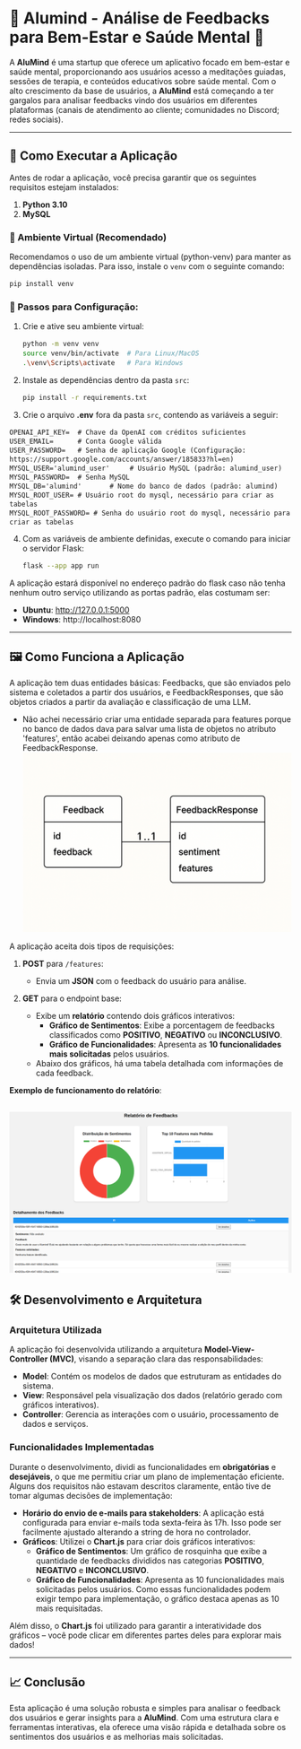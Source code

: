 # 🌟 Alumind - Análise de Feedbacks para Bem-Estar e Saúde Mental 🌟

A **AluMind** é uma startup que oferece um aplicativo focado em bem-estar e saúde mental, proporcionando aos usuários acesso a meditações guiadas, sessões de terapia, e conteúdos educativos sobre saúde mental. Com o alto crescimento da base de usuários, a **AluMind** está começando a ter gargalos para analisar feedbacks vindo dos usuários em diferentes plataformas (canais de atendimento ao cliente; comunidades no Discord; redes sociais).

---

## 🚀 Como Executar a Aplicação

Antes de rodar a aplicação, você precisa garantir que os seguintes requisitos estejam instalados:

1. **Python 3.10**
2. **MySQL**

### 🌱 Ambiente Virtual (Recomendado)
Recomendamos o uso de um ambiente virtual (python-venv) para manter as dependências isoladas. Para isso, instale o `venv` com o seguinte comando:
```bash
pip install venv
```

### 🔧 Passos para Configuração:

1. Crie e ative seu ambiente virtual:
   ```bash
   python -m venv venv
   source venv/bin/activate  # Para Linux/MacOS
   .\venv\Scripts\activate   # Para Windows
   ```

2. Instale as dependências dentro da pasta `src`:
   ```bash
   pip install -r requirements.txt
   ```

3. Crie o arquivo **.env** fora da pasta `src`, contendo as variáveis a seguir:

```env
OPENAI_API_KEY=  # Chave da OpenAI com créditos suficientes
USER_EMAIL=      # Conta Google válida
USER_PASSWORD=   # Senha de aplicação Google (Configuração: https://support.google.com/accounts/answer/185833?hl=en)
MYSQL_USER='alumind_user'     # Usuário MySQL (padrão: alumind_user)
MYSQL_PASSWORD=  # Senha MySQL
MYSQL_DB='alumind'       # Nome do banco de dados (padrão: alumind)
MYSQL_ROOT_USER= # Usuário root do mysql, necessário para criar as tabelas
MYSQL_ROOT_PASSWORD= # Senha do usuário root do mysql, necessário para criar as tabelas
```

4. Com as variáveis de ambiente definidas, execute o comando para iniciar o servidor Flask:
   ```bash
   flask --app app run
   ```

A aplicação estará disponível no endereço padrão do flask caso não tenha nenhum outro serviço utilizando as portas padrão, elas costumam ser:
- **Ubuntu**: http://127.0.0.1:5000
- **Windows**: http://localhost:8080

---

## 🖼️ Como Funciona a Aplicação

A aplicação tem duas entidades básicas: Feedbacks, que são enviados pelo sistema e coletados a partir dos usuários, e FeedbackResponses, que são objetos criados a partir da avaliação e classificação de uma LLM.

* Não achei necessário criar uma entidade separada para features porque no banco de dados dava para salvar uma lista de objetos no atributo 'features', então acabei deixando apenas como atributo de FeedbackResponse.
![alt text](image-3.png)

A aplicação aceita dois tipos de requisições:

1. **POST** para `/features`:
   - Envia um **JSON** com o feedback do usuário para análise.
   
2. **GET** para o endpoint base:
   - Exibe um **relatório** contendo dois gráficos interativos:
     - **Gráfico de Sentimentos**: Exibe a porcentagem de feedbacks classificados como **POSITIVO**, **NEGATIVO** ou **INCONCLUSIVO**.
     - **Gráfico de Funcionalidades**: Apresenta as **10 funcionalidades mais solicitadas** pelos usuários.
   - Abaixo dos gráficos, há uma tabela detalhada com informações de cada feedback.

**Exemplo de funcionamento do relatório**:

![Exemplo de funcionamento do relatório](image-2.png)
---

## 🛠️ Desenvolvimento e Arquitetura

### Arquitetura Utilizada

A aplicação foi desenvolvida utilizando a arquitetura **Model-View-Controller (MVC)**, visando a separação clara das responsabilidades:

- **Model**: Contém os modelos de dados que estruturam as entidades do sistema.
- **View**: Responsável pela visualização dos dados (relatório gerado com gráficos interativos).
- **Controller**: Gerencia as interações com o usuário, processamento de dados e serviços.

### Funcionalidades Implementadas

Durante o desenvolvimento, dividi as funcionalidades em **obrigatórias** e **desejáveis**, o que me permitiu criar um plano de implementação eficiente. Alguns dos requisitos não estavam descritos claramente, então tive de tomar algumas decisões de implementação:

- **Horário do envio de e-mails para stakeholders**: A aplicação está configurada para enviar e-mails toda sexta-feira às 17h. Isso pode ser facilmente ajustado alterando a string de hora no controlador.
- **Gráficos**: Utilizei o **Chart.js** para criar dois gráficos interativos:
  - **Gráfico de Sentimentos**: Um gráfico de rosquinha que exibe a quantidade de feedbacks divididos nas categorias **POSITIVO**, **NEGATIVO** e **INCONCLUSIVO**.
  - **Gráfico de Funcionalidades**: Apresenta as 10 funcionalidades mais solicitadas pelos usuários. Como essas funcionalidades podem exigir tempo para implementação, o gráfico destaca apenas as 10 mais requisitadas.

Além disso, o **Chart.js** foi utilizado para garantir a interatividade dos gráficos – você pode clicar em diferentes partes deles para explorar mais dados!

---

## 📈 Conclusão

Esta aplicação é uma solução robusta e simples para analisar o feedback dos usuários e gerar insights para a **AluMind**. Com uma estrutura clara e ferramentas interativas, ela oferece uma visão rápida e detalhada sobre os sentimentos dos usuários e as melhorias mais solicitadas.
